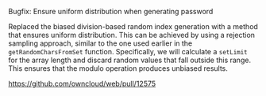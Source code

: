 Bugfix: Ensure uniform distribution when generating password

Replaced the biased division-based random index generation with a method that ensures uniform distribution.
This can be achieved by using a rejection sampling approach, similar to the one used earlier in the `getRandomCharsFromSet` function.
Specifically, we will calculate a `setLimit` for the array length and discard random values that fall outside this range.
This ensures that the modulo operation produces unbiased results.

https://github.com/owncloud/web/pull/12575